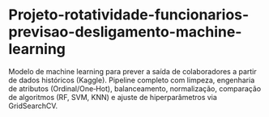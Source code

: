 # Projeto-rotatividade-funcionarios-previsao-desligamento-machine-learning
Modelo de machine learning para prever a saída de colaboradores a partir de dados históricos (Kaggle). Pipeline completo com limpeza, engenharia de atributos (Ordinal/One‑Hot), balanceamento, normalização, comparação de algoritmos (RF, SVM, KNN) e ajuste de hiperparâmetros via GridSearchCV.
